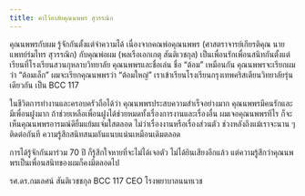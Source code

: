 ```yaml
---
title: คำไว้อาลัยคุณนพพร สุวรรณิก
---
```



คุณนพพรกับผม รู้จักกันตั้งแต่จำความได้ เนื่องจากคณพ่อคุณนพพร (ศาสตราจารย์เกียรติคุณ นายแพทย์ร่มไทร  สุวรรณิก) กับคุณพ่อผม (พลเรือเอกเกตุ สันติเวชกุล) เป็นเพื่อนรักเพื่อนสนิทกันตั้งแต่เรียนที่โรงเรียนสวนกุหลาบวิทยาลัย คุณนพพรและชื่อเล่น ชื่อ “ต้อม” เหมือนกัน คุณนพพรจะเรียกผมว่า “ต้อมเล็ก” ผมจะเรียกคุณนพพรว่า “ต้อมใหญ่” เราเข้าเรียนโรงเรียนกรุงเทพคริสเตียนวิทยาลัยรุ่นเดียวกัน เป็น BCC 117

ในชีวิตการทำงานและครอบครัวถือได้ว่า คุณนพพรประสบความสำเร็จอย่างมาก คุณนพพรมีคนรักและมีเพื่อนฝูงมาก ถ้าช่วยเหลือเพื่อนฝูงได้ช่วยหมดทั้งเรื่องการงานและเรื่องอื่น  ผมเจอคุณนพพรทีไร ก็จะเห็นคุณนพพรอารมณ์ดียิ้มแย้มแจ่มใสตลอด ไม่ว่าเรื่องงานหรือเรื่องส่วนตัว ช่วงหลังถึงแม้เราจะนาน ๆ ติดต่อกันที ความรู้สึกสนิทสนมกันแนบแน่นเหมือนเดิมตลอด

การได้รู้จักกันมาร่วม 70 ปี ก็รู้สึกใจหายที่จะไม่ได้เจอตัว ไม่ได้ยินเสียงอีกแล้ว แต่ความรู้สึกว่าคุณนพพรเป็นเพื่อนสนิทของผมก็คงมีตลอดไป

รศ.ดร.กมเลศน์  สันติเวชชกุล  BCC 117
CEO โรงพยาบาลนนทเวช

